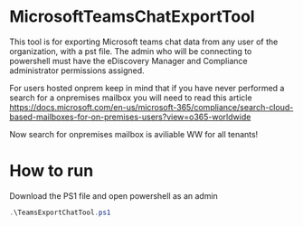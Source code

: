 # MicrosoftTeamsChatExportTool  
This tool is for exporting Microsoft teams chat data from any user of the organization, with a pst file.
The admin who will be connecting to powershell must have the eDiscovery Manager and Compliance administrator permissions assigned.

For users hosted onprem keep in mind that if you have never performed a search for a onpremises mailbox you will need to read this article
https://docs.microsoft.com/en-us/microsoft-365/compliance/search-cloud-based-mailboxes-for-on-premises-users?view=o365-worldwide

Now search for onpremises mailbox is aviliable WW for all tenants!

# How to run  

Download the  PS1 file and open powershell as an admin
``` powershell
.\TeamsExportChatTool.ps1
```
